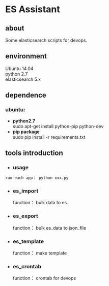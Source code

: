# ES Assistant
## about
Some elasticsearch scripts for devops. </br>

## environment
Ubuntu 14.04 </br>
python 2.7 </br>
elasticsearch 5.x </br>

## dependence
### ubuntu:

* **python2.7** </br>
  sudo apt-get install python-pip python-dev
* **pip package** </br>
  sudo pip install -r requirements.txt

## tools introduction
* ### usage
```bash
run each app： python xxx.py
```
* ### es_import
  function： bulk data to es

* ### es_export
    function： bulk es_data to json_file

* ### es_template
    function： make template

* ### es_crontab
	function： crontab for devops
